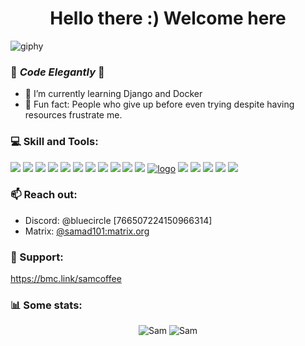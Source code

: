 <h1 align="center">Hello there :) Welcome here</h1>


![giphy](https://user-images.githubusercontent.com/71956678/236571181-c1e435cf-4a3a-468f-8801-85f071b0201c.gif)

<!--
**SAMAD101/SAMAD101** is a ✨ _special_ ✨ repository because its `README.md` (this file) appears on your GitHub profile.
-->

### 💙 _Code Elegantly_ 💙
<!-- - 🔭 I’m currently working on .. -->
- 🌱 I’m currently learning Django and Docker
- 💫 Fun fact: People who give up before even trying despite having resources frustrate me.
<!-- - 👯 I’m looking to collaborate on ... -->
<!-- - 🤔 I’m looking for help with ... -->



### 💻 Skill and Tools:
<a href="https://www.python.org/"><img src="https://img.icons8.com/color/48/000000/python--v1.png"/></a>
<a href="https://www.java.com/en/"><img src="https://img.icons8.com/color/48/000000/java-coffee-cup-logo--v1.png"/></a>
<a href="https://en.wikipedia.org/wiki/C_(programming_language)"><img src="https://img.icons8.com/color/48/000000/c-programming.png"/></a>
<a href="https://en.cppreference.com/"><img src="https://img.icons8.com/color/48/000000/c-plus-plus-logo.png"/></a>
<a href="https://en.wikipedia.org/wiki/HTML5"><img src="https://img.icons8.com/color/48/000000/html-5--v1.png"/></a>
<a href="https://developer.mozilla.org/en-US/docs/Web/CSS"><img src="https://img.icons8.com/color/48/000000/css3.png"/></a>
<a href="https://git-scm.com/"><img src="https://img.icons8.com/color/48/000000/git.png"/></a>
<a href="https://www.djangoproject.com/"><img src="https://img.icons8.com/color/48/000000/django.png"/></a>
<a href="https://getbootstrap.com/"><img src="https://img.icons8.com/color/48/000000/bootstrap.png"/></a>
<a href="https://www.linux.org/"><img src="https://img.icons8.com/color/48/000000/linux.png"/></a>
<a href="https://www.sqlite.org/docs.html"><img src="https://img.icons8.com/color/48/000000/sql.png"/></a>
<a href="https://docs.wagtail.io/">![logo](https://user-images.githubusercontent.com/71956678/236685507-cdfcc9da-9d2b-477f-b5e1-97ebd6c7cbd6.png)</a>
<a href="https://redis.io/"><img src="https://img.icons8.com/color/48/000000/redis.png"/></a>
<a href="https://www.docker.com/"><img src="https://img.icons8.com/color/48/000000/docker.png"/></a>
<a href="https://www.canva.com/"><img src="https://img.icons8.com/color/48/000000/canva.png"/></a>
<a href="https://developer.mozilla.org/en-US/docs/Web/JavaScript"><img src="https://img.icons8.com/color/48/000000/javascript--v1.png"/></a>
<a href="https://ethereum.org/"><img src="https://img.icons8.com/color/48/000000/ethereum.png"/></a>


### 📫 Reach out: 
- Discord: @bluecircle [766507224150966314]
- Matrix: <a href="https://matrix.to/#/@samad101:matrix.org">@samad101:matrix.org</a>

### 💖 Support:
https://bmc.link/samcoffee



### 📊 Some stats:
<div align="center">
 <img src="https://github-readme-stats.vercel.app/api?username=SAMAD101&show_icons=true&theme=tokyonight" alt="Sam" />
 <img src="https://github-readme-stats.vercel.app/api/top-langs?username=SAMAD101&show_icons=true&locale=en&layout=compact&theme=tokyonight" alt="Sam" />
</div>


